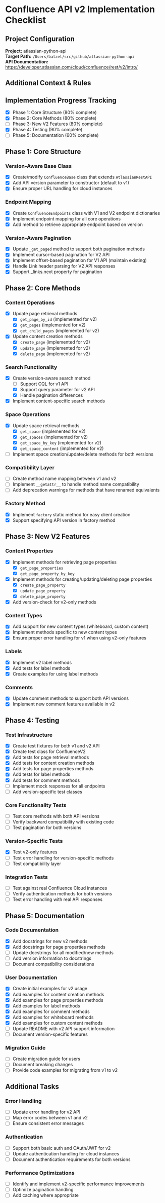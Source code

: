 # Confluence API v2 Implementation Checklist

## Project Configuration

**Project:** atlassian-python-api  
**Target Path:** `/Users/batzel/src/github/atlassian-python-api`  
**API Documentation:** https://developer.atlassian.com/cloud/confluence/rest/v2/intro/  

## Additional Context & Rules
<!-- Add any additional information, context, or rules here -->

## Implementation Progress Tracking
- [x] Phase 1: Core Structure (80% complete)
- [x] Phase 2: Core Methods (80% complete)
- [ ] Phase 3: New V2 Features (80% complete)
- [x] Phase 4: Testing (90% complete)
- [ ] Phase 5: Documentation (60% complete)

## Phase 1: Core Structure

### Version-Aware Base Class
- [x] Create/modify `ConfluenceBase` class that extends `AtlassianRestAPI`
- [x] Add API version parameter to constructor (default to v1)
- [x] Ensure proper URL handling for cloud instances

### Endpoint Mapping
- [x] Create `ConfluenceEndpoints` class with V1 and V2 endpoint dictionaries
- [x] Implement endpoint mapping for all core operations
- [x] Add method to retrieve appropriate endpoint based on version

### Version-Aware Pagination
- [x] Update `_get_paged` method to support both pagination methods
- [x] Implement cursor-based pagination for V2 API
- [x] Implement offset-based pagination for V1 API (maintain existing)
- [x] Handle Link header parsing for V2 API responses
- [x] Support _links.next property for pagination

## Phase 2: Core Methods

### Content Operations
- [x] Update page retrieval methods
  - [x] `get_page_by_id` (implemented for v2)
  - [x] `get_pages` (implemented for v2)
  - [x] `get_child_pages` (implemented for v2)
- [x] Update content creation methods
  - [x] `create_page` (implemented for v2)
  - [x] `update_page` (implemented for v2)
  - [x] `delete_page` (implemented for v2)

### Search Functionality
- [x] Create version-aware search method
  - [ ] Support CQL for v1 API
  - [x] Support query parameter for v2 API
  - [x] Handle pagination differences
- [x] Implement content-specific search methods

### Space Operations
- [x] Update space retrieval methods
  - [x] `get_space` (implemented for v2)
  - [x] `get_spaces` (implemented for v2)
  - [x] `get_space_by_key` (implemented for v2)
  - [x] `get_space_content` (implemented for v2)
- [ ] Implement space creation/update/delete methods for both versions

### Compatibility Layer
- [ ] Create method name mapping between v1 and v2
- [ ] Implement `__getattr__` to handle method name compatibility
- [ ] Add deprecation warnings for methods that have renamed equivalents

### Factory Method
- [x] Implement `factory` static method for easy client creation
- [x] Support specifying API version in factory method

## Phase 3: New V2 Features

### Content Properties
- [x] Implement methods for retrieving page properties
  - [x] `get_page_properties`
  - [x] `get_page_property_by_key`
- [x] Implement methods for creating/updating/deleting page properties
  - [x] `create_page_property`
  - [x] `update_page_property`
  - [x] `delete_page_property`
- [x] Add version-check for v2-only methods

### Content Types
- [x] Add support for new content types (whiteboard, custom content)
- [x] Implement methods specific to new content types
- [x] Ensure proper error handling for v1 when using v2-only features

### Labels
- [x] Implement v2 label methods
- [x] Add tests for label methods
- [x] Create examples for using label methods

### Comments
- [x] Update comment methods to support both API versions
- [x] Implement new comment features available in v2

## Phase 4: Testing

### Test Infrastructure
- [x] Create test fixtures for both v1 and v2 API
- [x] Create test class for ConfluenceV2
- [x] Add tests for page retrieval methods
- [x] Add tests for content creation methods
- [x] Add tests for page properties methods
- [x] Add tests for label methods
- [x] Add tests for comment methods
- [ ] Implement mock responses for all endpoints
- [ ] Add version-specific test classes

### Core Functionality Tests
- [ ] Test core methods with both API versions
- [ ] Verify backward compatibility with existing code
- [ ] Test pagination for both versions

### Version-Specific Tests
- [x] Test v2-only features
- [ ] Test error handling for version-specific methods
- [ ] Test compatibility layer

### Integration Tests
- [ ] Test against real Confluence Cloud instances
- [ ] Verify authentication methods for both versions
- [ ] Test error handling with real API responses

## Phase 5: Documentation

### Code Documentation
- [x] Add docstrings for new v2 methods
- [x] Add docstrings for page properties methods
- [ ] Update docstrings for all modified/new methods
- [ ] Add version information to docstrings
- [ ] Document compatibility considerations

### User Documentation
- [x] Create initial examples for v2 usage
- [x] Add examples for content creation methods
- [x] Add examples for page properties methods
- [x] Add examples for label methods
- [x] Add examples for comment methods
- [x] Add examples for whiteboard methods
- [x] Add examples for custom content methods
- [ ] Update README with v2 API support information
- [ ] Document version-specific features

### Migration Guide
- [ ] Create migration guide for users
- [ ] Document breaking changes
- [ ] Provide code examples for migrating from v1 to v2

## Additional Tasks

### Error Handling
- [ ] Update error handling for v2 API
- [ ] Map error codes between v1 and v2
- [ ] Ensure consistent error messages

### Authentication
- [ ] Support both basic auth and OAuth/JWT for v2
- [ ] Update authentication handling for cloud instances
- [ ] Document authentication requirements for both versions

### Performance Optimizations
- [ ] Identify and implement v2-specific performance improvements
- [ ] Optimize pagination handling
- [ ] Add caching where appropriate 